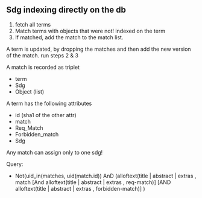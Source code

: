 ## Sdg indexing directly on the db
1. fetch all terms
2. Match terms with objects that were not! indexed on the term
3. If matched, add the match to the match list. 

A term is updated, by dropping the matches and then add the new version of the match. run steps 2 & 3

A match is recorded as triplet
- term
- Sdg
- Object (list)

A term has the following attributes
- id (sha1 of the other attr)
- match
- Req_Match
- Forbidden_match
- Sdg

Any match can assign only to one sdg!

Query:

- Not(uid_in(matches, uid(match.id)) AnD (alloftext(title | abstract | extras , match [And alloftext(title | abstract | extras , req-match)] [AND alloftext(title | abstract | extras , forbidden-match)] )



